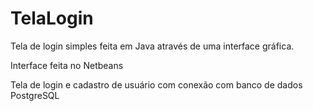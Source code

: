 # TelaLogin
Tela de login simples feita em Java através de uma interface gráfica.

Interface feita no Netbeans


Tela de login e cadastro de usuário com conexão com banco de dados PostgreSQL
